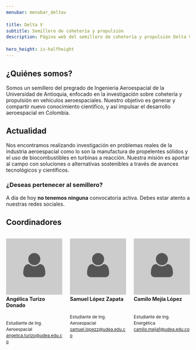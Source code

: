 ```yaml
---
menubar: menubar_deltav

title: Delta V
subtitle: Semillero de cohetería y propulsión
description: Página web del semillero de cohetería y propulsión Delta V, parte del Grupo de investigación Astra de la Universidad de Antioquia.

hero_height: is-halfheight
---
```

<link href="../assets/css/custom.css" rel="stylesheet" type="text/css">
<style>
  .hero.is-primary.is-bold {
    background-color: #ff4800ff;
    background-image: none;
  }
</style>


## ¿Quiénes somos?
Somos un semillero del pregrado de Ingeniería Aeroespacial de la Universidad de Antioquia, enfocado en la investigación sobre cohetería y propulsión en vehículos aeroespaciales. Nuestro objetivo es generar y compartir nuevo conocimiento científico, y así impulsar el desarrollo aeroespacial en Colombia. 


## Actualidad
Nos encontramos realizando investigación en problemas reales de la industria aeroespacial como lo son la manufactura de propelentes sólidos y el uso de biocombustibles en turbinas a reacción. Nuestra misión es aportar al campo con soluciones o alternativas sostenibles a través de avances tecnológicos y científicos.


### ¿Deseas pertenecer al semillero?
A día de hoy **no tenemos ninguna** convocatoria activa. Debes estar atento a nuestras redes sociales.

<!-- En estos momentos **nos encontramos** realizando convocatoria para nuevos integrantes, en caso de estar interesado en pertenecer a *Delta V* ingresa a este <a href="" target="_blank"><u>link</u></a>. -->


## Coordinadores
<div class="columns is-multiline is-centered is-vcentered">
    <div class="column is-4 has-text-centered">
        <p class="title is-6">
            <a href="https://www.linkedin.com/in/ang%C3%A9lica-turizo-donado-9ba616205/" aria-label="LinkedIn de Angélica Turizo" target="_blank"><img src="../icons/user.jpg" alt="Foto de Angélica Turizo" class="imagen-coordinadores"></a><br>
            <b>Angélica Turizo Donado</b><br><br>
        </p>
        <p class="subtitle is-6">
            <small>Estudiante de Ing. Aeroespacial<br>
            <a href="mailto:angelica.turizo@udea.edu.co"><u>angelica.turizo@udea.edu.co</u></a></small>
        </p>
    </div>
    <div class="column is-4 has-text-centered">
        <p class="title is-6">
            <a href="https://www.linkedin.com/in/samlopezap/" aria-label="LinkedIn de Samuel López" target="_blank"><img src="../icons/user.jpg" alt="Foto de Samuel López" class="imagen-coordinadores"></a><br>
            <b>Samuel López Zapata</b><br><br>
        </p>
        <p class="subtitle is-6">
            <small>Estudiante de Ing. Aeroespacial<br>
            <a href="mailto:samuel.lopezz@udea.edu.co"><u>samuel.lopezz@udea.edu.co</u></a></small>
        </p>
    </div>
    <div class="column is-4 has-text-centered">
        <p class="title is-6">
            <a href="https://www.linkedin.com/in/camilo-mej%C3%ADa-l%C3%B3pez-240a1122b/" aria-label="LinkedIn de Camilo Mejía" target="_blank"><img src="../icons/user.jpg" alt="Foto de Camilo Mejía" class="imagen-coordinadores"></a><br>
            <b>Camilo Mejía López</b><br><br>
        </p>
        <p class="subtitle is-6">
            <small>Estudiante de Ing. Energética<br>
            <a href="mailto:camilo.mejia1@udea.edu.co"><u>camilo.mejia1@udea.edu.co</u></a></small>
        </p>
    </div>
</div>
